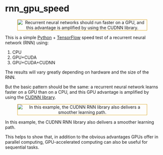 # rnn_gpu_speed

<div>
<figure >
<img style="border:1px solid; border-color:#daa520ff; margin-left:auto;margin-right:auto;text-align: center;" src="https://hergott.github.io/assets/img/gpu_speed/gpu_speed_plot.png" alt="Recurrent neural networks should run faster on a GPU, and this advantage is amplified by using the CUDNN library." />
<figcaption style="color: #156e82; text-align: center; font-size:100%; font-style: italic; font-weight:normal;margin-left:auto;margin-right:auto;"></figcaption>
</figure> 
</div>

This is a simple [Python](https://www.python.org/) + [TensorFlow](https://www.tensorflow.org/) speed test of a recurrent neural network (RNN) using:

1. CPU
2. GPU+CUDA
3. GPU+CUDA+CUDNN 

The results will vary greatly depending on hardware and the size of the RNN.

But the basic pattern should be the same: a recurrent neural network learns faster on a GPU than on a CPU, and this GPU advantage is amplified by using the [CUDNN library](https://www.tensorflow.org/api_docs/python/tf/contrib/cudnn_rnn).

<div>
<figure>
<img style="border:1px solid; border-color:#daa520ff; margin-left:auto;margin-right:auto;text-align: center;" src="https://hergott.github.io/assets/img/gpu_speed/gpu_loss_plot.png" alt="In this example, the CUDNN RNN library also delivers a smoother learning path." />
<figcaption style="color: #156e82; text-align: center; font-size:100%; font-style: italic; font-weight:normal;margin-left:auto;margin-right:auto;"></figcaption>
</figure> 
</div>

In this example, the CUDNN RNN library also delivers a smoother learning path.

This helps to show that, in addition to the obvious advantages GPUs offer in parallel computing, GPU-accelerated computing can also be useful for sequential tasks.



